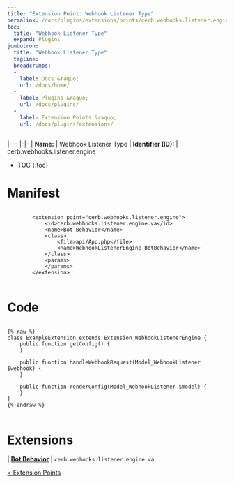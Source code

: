 ```yaml
---
title: "Extension Point: Webhook Listener Type"
permalink: /docs/plugins/extensions/points/cerb.webhooks.listener.engine/
toc:
  title: "Webhook Listener Type"
  expand: Plugins
jumbotron:
  title: "Webhook Listener Type"
  tagline: 
  breadcrumbs:
  -
    label: Docs &raquo;
    url: /docs/home/
  -
    label: Plugins &raquo;
    url: /docs/plugins/
  -
    label: Extension Points &raquo;
    url: /docs/plugins/extensions/
---
```


|---
|-|-
| **Name:** | Webhook Listener Type
| **Identifier (ID):** | cerb.webhooks.listener.engine

* TOC
{:toc}

# Manifest

<pre>
<code class="language-xml">
		&lt;extension point=&quot;cerb.webhooks.listener.engine&quot;&gt;
			&lt;id&gt;cerb.webhooks.listener.engine.va&lt;/id&gt;
			&lt;name&gt;Bot Behavior&lt;/name&gt;
			&lt;class&gt;
				&lt;file&gt;api/App.php&lt;/file&gt;
				&lt;name&gt;WebhookListenerEngine_BotBehavior&lt;/name&gt;
			&lt;/class&gt;
			&lt;params&gt;
			&lt;/params&gt;
		&lt;/extension&gt;
</code>
</pre>

# Code

<pre>
<code class="language-php">
{% raw %}
class ExampleExtension extends Extension_WebhookListenerEngine {
	public function getConfig() {
	}

	public function handleWebhookRequest(Model_WebhookListener $webhook) {
	}

	public function renderConfig(Model_WebhookListener $model) {
	}
}
{% endraw %}
</code>
</pre>

# Extensions

| [**Bot Behavior**](/docs/plugins/extensions/cerb.webhooks.listener.engine.va/) | `cerb.webhooks.listener.engine.va`

<div class="section-nav">
	<div class="left">
		<a href="/docs/plugins/extensions/#extension-points" class="prev">&lt; Extension Points</a>
	</div>
	<div class="right align-right">
	</div>
</div>
<div class="clear"></div>